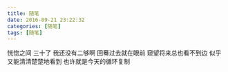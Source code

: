 ```yaml
---
title: 随笔
date: 2016-09-21 23:22:32
categories: [随笔]
tags: [随笔]
---
```


恍惚之间
三十了
我还没有二够啊
回蓦过去就在眼前
窥望将来总也看不到边
似乎又能清清楚楚地看到
也许就是今天的循环复制





